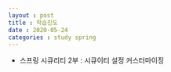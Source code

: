 ```yaml
---
layout : post
title : 학습진도
date : 2020-05-24
categories : study spring 
---
```

+ 스프링 시큐리티 2부 : 시큐이티 설정 커스터마이징
